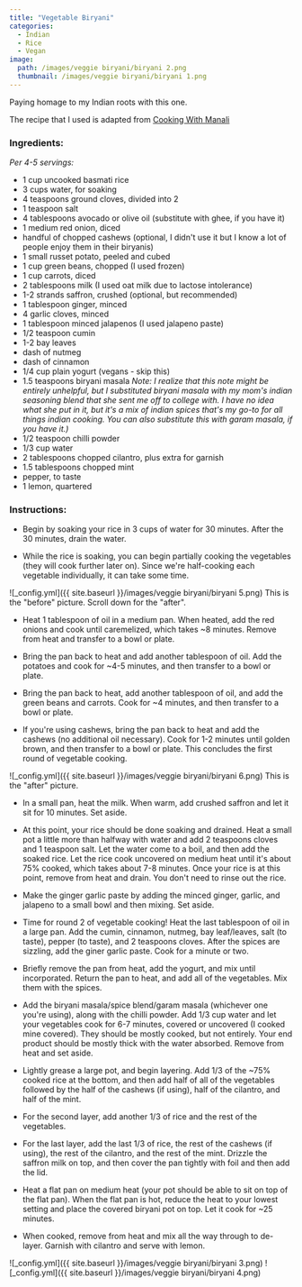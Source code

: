 ```yaml
---
title: "Vegetable Biryani"
categories:
  - Indian
  - Rice
  - Vegan
image:
  path: /images/veggie biryani/biryani 2.png
  thumbnail: /images/veggie biryani/biryani 1.png
---
```


Paying homage to my Indian roots with this one.

The recipe that I used is adapted from [Cooking With Manali](https://www.cookwithmanali.com/restaurant-style-vegetable-biryani/#wprm-recipe-container-44535)

### Ingredients:

_Per 4-5 servings:_

* 1 cup uncooked basmati rice
* 3 cups water, for soaking
* 4 teaspoons ground cloves, divided into 2 
* 1 teaspoon salt
* 4 tablespoons avocado or olive oil (substitute with ghee, if you have it)
* 1 medium red onion, diced
* handful of chopped cashews (optional, I didn't use it but I know a lot of people enjoy them in their biryanis)
* 1 small russet potato, peeled and cubed
* 1 cup green beans, chopped (I used frozen)
* 1 cup carrots, diced
* 2 tablespoons milk (I used oat milk due to lactose intolerance)
* 1-2 strands saffron, crushed (optional, but recommended)
* 1 tablespoon ginger, minced
* 4 garlic cloves, minced
* 1 tablespoon minced jalapenos (I used jalapeno paste)
* 1/2 teaspoon cumin
* 1-2 bay leaves
* dash of nutmeg
* dash of cinnamon
* 1/4 cup plain yogurt (vegans - skip this)
* 1.5 teaspoons biryani masala
  _Note: I realize that this note might be entirely unhelpful, but I substituted biryani masala with my mom's indian seasoning blend that she sent me off to college with. I have no idea what she put in it, but it's a mix of indian spices that's my go-to for all things indian cooking. You can also substitute this with garam masala, if you have it.)_
* 1/2 teaspoon chilli powder
* 1/3 cup water
* 2 tablespoons chopped cilantro, plus extra for garnish
* 1.5 tablespoons chopped mint
* pepper, to taste
* 1 lemon, quartered


### Instructions:

* Begin by soaking your rice in 3 cups of water for 30 minutes. After the 30 minutes, drain the water.

* While the rice is soaking, you can begin partially cooking the vegetables (they will cook further later on). Since we're half-cooking each vegetable individually, it can take some time.

![_config.yml]({{ site.baseurl }}/images/veggie biryani/biryani 5.png)
This is the "before" picture. Scroll down for the "after".

* Heat 1 tablespoon of oil in a medium pan. When heated, add the red onions and cook until caremelized, which takes ~8 minutes. Remove from heat and transfer to a bowl or plate.

* Bring the pan back to heat and add another tablespoon of oil. Add the potatoes and cook for ~4-5 minutes, and then transfer to a bowl or plate. 

* Bring the pan back to heat, add another tablespoon of oil, and add the green beans and carrots. Cook for ~4 minutes, and then transfer to a bowl or plate.

* If you're using cashews, bring the pan back to heat and add the cashews (no additional oil necessary). Cook for 1-2 minutes until golden brown, and then transfer to a bowl or plate. This concludes the first round of vegetable cooking.

![_config.yml]({{ site.baseurl }}/images/veggie biryani/biryani 6.png)
This is the "after" picture. 

* In a small pan, heat the milk. When warm, add crushed saffron and let it sit for 10 minutes. Set aside.

* At this point, your rice should be done soaking and drained. Heat a small pot a little more than halfway with water and add 2 teaspoons cloves and 1 teaspoon salt. Let the water come to a boil, and then add the soaked rice. Let the rice cook uncovered on medium heat until it's about 75% cooked, which takes about 7-8 minutes. Once your rice is at this point, remove from heat and drain. You don't need to rinse out the rice.

* Make the ginger garlic paste by adding the minced ginger, garlic, and jalapeno to a small bowl and then mixing. Set aside.

* Time for round 2 of vegetable cooking! Heat the last tablespoon of oil in a large pan. Add the cumin, cinnamon, nutmeg, bay leaf/leaves, salt (to taste), pepper (to taste), and 2 teaspoons cloves. After the spices are sizzling, add the giner garlic paste. Cook for a minute or two.

* Briefly remove the pan from heat, add the yogurt, and mix until incorporated. Return the pan to heat, and add all of the vegetables. Mix them with the spices.

* Add the biryani masala/spice blend/garam masala (whichever one you're using), along with the chilli powder. Add 1/3 cup water and let your vegetables cook for 6-7 minutes, covered or uncovered (I cooked mine covered). They should be mostly cooked, but not entirely. Your end product should be mostly thick with the water absorbed. Remove from heat and set aside.

* Lightly grease a large pot, and begin layering. Add 1/3 of the ~75% cooked rice at the bottom, and then add half of all of the vegetables followed by the half of the cashews (if using), half of the cilantro, and half of the mint. 

* For the second layer, add another 1/3 of rice and the rest of the vegetables.

* For the last layer, add the last 1/3 of rice, the rest of the cashews (if using), the rest of the cilantro, and the rest of the mint. Drizzle the saffron milk on top, and then cover the pan tightly with foil and then add the lid.

* Heat a flat pan on medium heat (your pot should be able to sit on top of the flat pan). When the flat pan is hot, reduce the heat to your lowest setting and place the covered biryani pot on top. Let it cook for ~25 minutes. 

* When cooked, remove from heat and mix all the way through to de-layer. Garnish with cilantro and serve with lemon.

![_config.yml]({{ site.baseurl }}/images/veggie biryani/biryani 3.png)
![_config.yml]({{ site.baseurl }}/images/veggie biryani/biryani 4.png)

